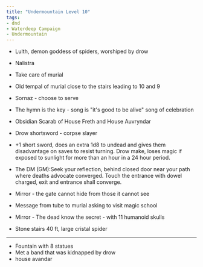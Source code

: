 ```yaml
---
title: "Undermountain Level 10"
tags: 
- dnd
- Waterdeep Campaign
- Undermountain
---
```


- Lulth, demon goddess of spiders, worshiped by drow

- Nalistra
- Take care of murial
- Old tempal of murial close to the stairs leading to 10 and 9

- Sornaz - choose to serve

- The hymn is the key - song is "it's good to be alive" song of celebration

- Obsidian Scarab of House Freth and House Auvryndar

- Drow shortsword - corpse slayer

- +1 short sword, does an extra 1d8 to undead and gives them disadvantage on saves to resist turning. Drow make, loses magic if exposed to sunlight for more than an hour in a 24 hour period.

- The DM (GM):Seek your reflection, behind closed door near your path where deaths advocate converged. Touch the entrance with dowel charged, exit and entrance shall converge.

- Mirror - the gate cannot hide from those it cannot see

- Message from tube to murial asking to visit magic school

- Mirror - The dead know the secret - with 11 humanoid skulls

- Stone stairs 40 ft, large cristal spider

---

- Fountain with 8 statues
- Met a band that was kidnapped by drow
- house avandar



